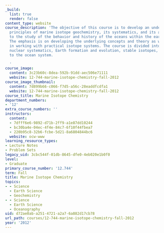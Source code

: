 ```yaml
---
_build:
  list: true
  render: false
content_type: website
course_description: 'The objective of this course is to develop an understanding of
  principles of marine isotope geochemistry, its systematics, and its application
  to the study of the behavior and history of the oceans within the earth system.
  The emphasis is on developing the underlying concepts and theory as well as proficiency
  in working with practical isotope systems. The course is divided into four sections:
  nuclear systematics, Earth formation and evolution, stable isotopes, and applications
  to the ocean system.

  '
course_image:
  content: 3c23b60c-8dea-592b-91dd-aec506e71111
  website: 12-744-marine-isotope-chemistry-fall-2012
course_image_thumbnail:
  content: 7d899b66-c066-f7d5-a56c-28eaddfcdfa1
  website: 12-744-marine-isotope-chemistry-fall-2012
course_title: Marine Isotope Chemistry
department_numbers:
- '12'
extra_course_numbers: ''
instructors:
  content:
  - 7dfff6e6-9892-d71b-2ff9-a1e87dd10244
  - bc30ba4e-04ec-4f4e-84c7-6f10f44fbea7
  - 220b95c8-32b6-fcbe-5d21-8a6804844bc6
  website: ocw-www
learning_resource_types:
- Lecture Notes
- Problem Sets
legacy_uid: 3cbc544f-01db-8645-dfe0-4eb020e1b0f0
level:
- Graduate
primary_course_number: '12.744'
term: Fall
title: Marine Isotope Chemistry
topics:
- - Science
  - Earth Science
  - Geochemistry
- - Science
  - Earth Science
  - Oceanography
uid: d72ae0ab-a251-4721-a2a7-6a882d17cb78
url_path: courses/12-744-marine-isotope-chemistry-fall-2012
year: '2012'
---
```

